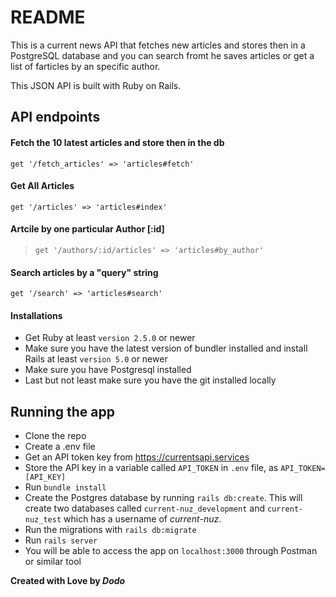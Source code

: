 # README

This is a current news API that fetches new articles and stores then in a PostgreSQL database and you can search fromt he saves articles or get a list of farticles by an specific author.

This JSON API is built with Ruby on Rails.

## API endpoints

#### Fetch the 10 latest articles and store then in the db

`get '/fetch_articles' => 'articles#fetch'`

#### Get All Articles

`get '/articles' => 'articles#index'`

#### Artcile by one particular Author [:id]

> `get '/authors/:id/articles' => 'articles#by_author'`

#### Search articles by a "query" string

`get '/search' => 'articles#search'`

#### Installations

- Get Ruby at least `version 2.5.0` or newer
- Make sure you have the latest version of bundler installed and install Rails at least `version 5.0` or newer
- Make sure you have Postgresql installed
- Last but not least make sure you have the git installed locally

## Running the app

- Clone the repo
- Create a .env file
- Get an API token key from https://currentsapi.services
- Store the API key in a variable called `API_TOKEN` in `.env` file, as `API_TOKEN=[API_KEY]`
- Run `bundle install`
- Create the Postgres database by running `rails db:create`. This will create two databases called `current-nuz_development` and `current-nuz_test` which has a username of _current-nuz_.
- Run the migrations with `rails db:migrate`
- Run `rails server`
- You will be able to access the app on `localhost:3000` through Postman or similar tool

**Created with Love by _Dodo_**

